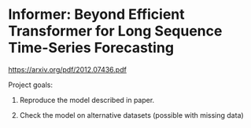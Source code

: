 # Informer: Beyond Efficient Transformer for Long Sequence Time-Series Forecasting

https://arxiv.org/pdf/2012.07436.pdf

Project goals:

1) Reproduce the model described in paper.

2) Check the model on alternative datasets (possible with missing data)
